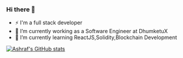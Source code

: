 ### Hi there 👋
- ⚡ I'm a full stack developer
- 🔭 I’m currently working as a Software Engineer at DhumketuX 
- 🌱 I’m currently learning ReactJS,Solidity,Blockchain Development 


<!--
**iamashruu/iamashruu** is a ✨ _special_ ✨ repository because its `README.md` (this file) appears on your GitHub profile.

Here are some ideas to get you started:

- 🔭 I’m currently working on ...
- 🌱 I’m currently learning ...
- 👯 I’m looking to collaborate on ...
- 🤔 I’m looking for help with ...
- 💬 Ask me about ...
- 📫 How to reach me: ...
- 😄 Pronouns: ...
- ⚡ Fun fact: ...
-->

[![Ashraf's GitHub stats](https://github-readme-stats.vercel.app/api?username=iamashruu)](https://github.com/anuraghazra/github-readme-stats)
